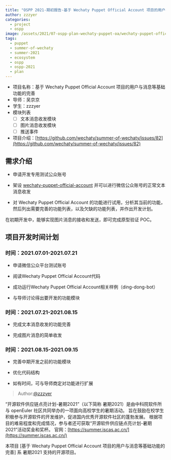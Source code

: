 ```yaml
---
title: "OSPP 2021-期初报告-基于 Wechaty Puppet Official Account 项目的用户与消息等基础功能的完善"
author: zzzyer
categories:
  - project
  - ospp
image: /assets/2021/07-ospp-plan-wechaty-puppet-oa/wechaty-puppet-official-account.webp
tags:
  - puppet
  - summer-of-wechaty
  - summer-2021
  - ecosystem
  - ospp
  - ospp-2021
  - plan
---
```


- 项目名称：基于 Wechaty Puppet Official Account 项目的用户与消息等基础功能的完善
- 导师：吴京京
- 学生：zzzyer
- 模块列表
  - [ ] 文本消息收发模块
  - [ ] 图片消息收发模块
  - [ ] 推送事件
- 项目介绍：[https://github.com/wechaty/summer-of-wechaty/issues/82](https://github.com/wechaty/summer-of-wechaty/issues/82)

## 需求介绍

- 申请开发专用测试公众账号

- 架设 [wechaty-puppet-official-account](https://github.com/wechaty/wechaty-puppet-official-account/) 并可以进行微信公众账号的正常文本消息收发

- 对 Wechaty Puppet Official Account 的功能进行试用，分析其当前的功能，然后列出需要完善的功能列表，以及欠缺的功能列表，并作出开发计划。

在初期开发中，能够实现图片消息的接收和发送，即可完成原型验证 POC。

## 项目开发时间计划

### 时间：2021.07.01-2021.07.21

- 申请微信公众平台测试账号

- 阅读Wechaty Puppet Official Account代码

- 成功运行Wechaty Puppet Official Account相关样例（ding-dong-bot）

- 与导师讨论得出要开发的功能模块

### 时间：2021.07.21-2021.08.15

- 完成文本消息收发的功能完善

- 完成图片消息的简单收发

### 时间：2021.08.15-2021.09.15

- 完善中期开发之前的功能模块

- 优化代码结构

- 如有时间，可与导师商定对功能进行扩展

> Author:[@zzzyer](https://github.com/zzzyer)

“开源软件供应链点亮计划-暑期2021”（以下简称 暑期2021）是由中科院软件所与 openEuler 社区共同举办的一项面向高校学生的暑期活动。
旨在鼓励在校学生积极参与开源软件的开发维护，促进国内优秀开源软件社区的蓬勃发展。
根据项目的难易程度和完成情况，参与者还可获取“开源软件供应链点亮计划-暑期2021”活动奖金和奖杯。
官网：[https://summer.iscas.ac.cn/](https://summer.iscas.ac.cn/)

本项目 [基于 Wechaty Puppet Official Account 项目的用户与消息等基础功能的完善] 系 暑期2021 支持的开源项目。
